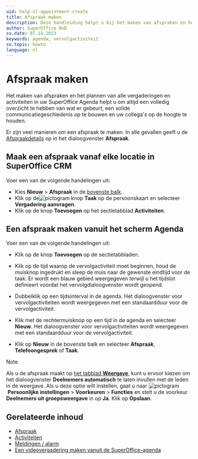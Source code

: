 ```yaml
---
uid: help-nl-appointment-create
title: Afspraak maken
description: Deze handleiding helpt u bij het maken van afspraken en het bekijken van de verschillende soorten beschikbare activiteitenopties.
author: SuperOffice RnD
so.date: 07.14.2023
keywords: agenda, vervolgactiviteit
so.topic: howto
language: nl
---
```


# Afspraak maken

Het maken van afspraken en het plannen van alle vergaderingen en activiteiten in uw SuperOffice Agenda helpt u om altijd een volledig overzicht te hebben van wat er gebeurt, een solide communicatiegeschiedenis op te bouwen en uw collega's op de hoogte te houden.

Er zijn veel manieren om een afspraak te maken. In alle gevallen geeft u de [Afspraakdetails][2] op in het dialoogvenster **Afspraak**.

## Maak een afspraak vanaf elke locatie in SuperOffice CRM

Voer een van de volgende handelingen uit:

* Kies **Nieuw** > **Afspraak** in de [bovenste balk][3].
* Klik op de![pictogram][img1] knop **Taak** op de persoonskaart en selecteer **Vergadering aanvragen**.
* Klik op de knop **Toevoegen** op het sectietabblad **Activiteiten**.

## Een afspraak maken vanuit het scherm Agenda

Voer een van de volgende handelingen uit:

* Klik op de knop **Toevoegen** op de sectietabbladen.

* Klik op de tijd waarop de vervolgactiviteit moet beginnen, houd de muisknop ingedrukt en sleep de muis naar de gewenste eindtijd voor de taak. Er wordt een blauw gebied weergegeven terwijl u het tijdslot definieert voordat het vervolgdialoogvenster wordt geopend.

* Dubbelklik op een tijdsinterval in de agenda. Het dialoogvenster voor vervolgactiviteiten wordt weergegeven met een standaardduur voor de vervolgactiviteit.

* Klik met de rechtermuisknop op een tijd in de agenda en selecteer **Nieuw**. Het dialoogvenster voor vervolgactiviteiten wordt weergegeven met een standaardduur voor de vervolgactiviteit.

* Klik op **Nieuw** in de bovenste balk en selecteer **Afspraak**, **Telefoongesprek** of **Taak**.

> [!NOTE]
> Als u de afspraak maakt op [het tabblad **Weergave**][1], kunt u ervoor kiezen om het dialoogvenster **Deelnemers automatisch** te laten invullen met de leden in de weergave. Als u deze optie wilt instellen, gaat u naar ![pictogram][img2] **Persoonlijke instellingen** > **Voorkeuren** > **Functies** en stelt u de voorkeur **Deelnemers uit groepsweergave** in op **Ja**. Klik op **Opslaan**.

## Gerelateerde inhoud

* [Afspraak][6]
* [Activiteiten][4]
* [Meldingen / alarm][5]
* [Een videovergadering maken vanuit de SuperOffice-agenda][8]

<!-- Referenced links -->
[1]: screen/view.md
[2]: screen/dialog-for-followups.md
[3]: ../../learn/getting-started/main-screen/buttons-in-menu-bar.md
[4]: ../../learn/basics/activity.md
[5]: set-alarm.md
[6]: appointment.md
[8]: video-meetings.md

<!-- Referenced images -->
[img1]: ../../../media/icons/btn-menu.png
[img2]: ../../../media/icons/personal-settings-small.png
